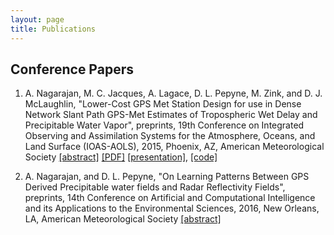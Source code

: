 ```yaml
---
layout: page
title: Publications
---
```

## Conference Papers
1. A. Nagarajan, M. C. Jacques, A. Lagace, D. L. Pepyne, M. Zink, and D. J. McLaughlin, "Lower-Cost GPS Met Station Design for use in Dense Network Slant Path GPS-Met Estimates of Tropospheric Wet Delay and Precipitable Water Vapor", preprints, 19th Conference on Integrated Observing and Assimilation Systems for the Atmosphere, Oceans, and Land Surface (IOAS-AOLS), 2015, Phoenix, AZ, American Meteorological Society [[abstract]](https://ams.confex.com/ams/95Annual/webprogram/Paper269292.html) [[PDF]](https://ams.confex.com/ams/95Annual/webprogram/Manuscript/Paper269292/AMS_Final_4.pdf) [[presentation]](https://ams.confex.com/ams/95Annual/videogateway.cgi/id/29805?recordingid=29805), [[code]](https://github.com/adityanagara/UMASS_GPSMET)

2. A. Nagarajan, and D. L. Pepyne, "On Learning Patterns Between GPS Derived Precipitable water fields and Radar Reflectivity Fields", preprints, 14th Conference on Artificial and Computational Intelligence and its Applications to the Environmental Sciences, 2016, New Orleans, LA, American Meteorological Society [[abstract]](https://ams.confex.com/ams/96Annual/webprogram/Paper290743.html)